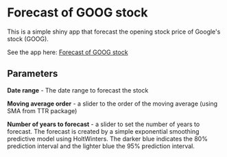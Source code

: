 # Forecast of GOOG stock

This is a simple shiny app that forecast the opening stock price of Google's stock (GOOG).

See the app here: [Forecast of GOOG stock](https://anrim.shinyapps.io/shiny-timeseries)

## Parameters

**Date range** - The date range to forecast the stock

**Moving average order** - a slider to the order of the moving average (using SMA from TTR package)

**Number of years to forecast** - a slider to set the number of years to forecast. The forecast is created by a simple exponential smoothing predictive model using HoltWinters. The darker blue indicates the 80% prediction interval and the lighter blue the 95% prediction interval.
